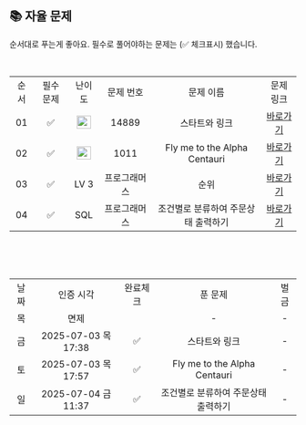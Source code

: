 
## 📚 자율 문제

순서대로 푸는게 좋아요.
필수로 풀어야하는 문제는 (✅ 체크표시) 했습니다.

<br/>
<table>
  <tr>
    <td align="center">순서</td>
    <td align="center">필수 문제</td>
    <td align="center">난이도</td>
    <td align="center">문제 번호</td>
    <td align="center">문제 이름</td>
    <td align="center">문제 링크</td>
  </tr>
  <tr>
    <td align="center">01</td>
    <td align="center">✅</td>
    <td align="center"><img height="23px" width="25px" src="https://d2gd6pc034wcta.cloudfront.net/tier/10.svg"></td>
    <td align="center">14889</td>
    <td align="center">스타트와 링크</td>
    <td align="center"><a href="https://www.acmicpc.net/problem/14889">바로가기</a></td>
  </tr>
  <tr>
    <td align="center">02</td>
    <td align="center">✅</td>
    <td align="center"><img height="23px" width="25px" src="https://d2gd6pc034wcta.cloudfront.net/tier/11.svg"></td>
    <td align="center">1011</td>
    <td align="center">Fly me to the Alpha Centauri</td>
    <td align="center"><a href="https://www.acmicpc.net/problem/1011">바로가기</a></td>
  </tr>
    <tr>
    <td align="center">03</td>
    <td align="center">✅</td>
    <td align="center">LV 3</td>
    <td align="center">프로그래머스</td>
    <td align="center">순위</td>
    <td align="center"><a href="https://school.programmers.co.kr/learn/courses/30/lessons/49191">바로가기</a></td>
  </tr>
  <tr>
    <td align="center">04</td>
    <td align="center">✅</td>
    <td align="center">SQL</td>
    <td align="center">프로그래머스</td>
    <td align="center">조건별로 분류하여 주문상태 출력하기</td>
    <td align="center"><a href="https://school.programmers.co.kr/learn/courses/30/lessons/131113">바로가기</a></td>
  </tr>
</table>
<br/><br/>

<br>

<table>
  <tr>
    <td align="center">날짜</td>
    <td align="center">인증 시각</td>
    <td align="center">완료체크</td>
    <td align="center">푼 문제</td>
    <td align="center">벌금</td>
  </tr>
  <tr>
    <td align="center">목</td>
    <td align="center">면제</td>
    <td align="center"></td>
    <td align="center">-</td>
    <td align="center">-</td>
  </tr>
  <tr>
    <td align="center">금</td>
    <td align="center">2025-07-03 목 17:38</td>
    <td align="center">✅</td>
    <td align="center">스타트와 링크</td>
    <td align="center">-</td>
  </tr>
  <tr>
    <td align="center">토</td>
    <td align="center">2025-07-03 목 17:57</td>
    <td align="center">✅</td>
    <td align="center">Fly me to the Alpha Centauri</td>
    <td align="center">-</td>
  </tr>
  <tr>
    <td align="center">일</td>
    <td align="center">2025-07-04 금 11:37</td>
    <td align="center">✅</td>
    <td align="center">조건별로 분류하여 주문상태 출력하기</td>
    <td align="center">-</td>
  </tr>
</table>

